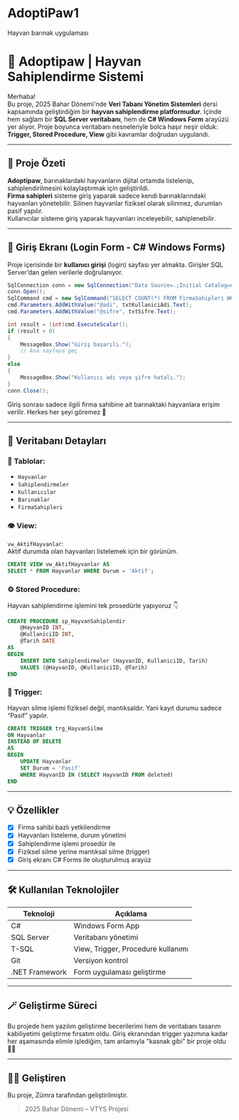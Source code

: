 # AdoptiPaw1
Hayvan barınak uygulaması


# 🐾 Adoptipaw | Hayvan Sahiplendirme Sistemi

Merhaba!  
Bu proje, 2025 Bahar Dönemi'nde **Veri Tabanı Yönetim Sistemleri** dersi kapsamında geliştirdiğim bir **hayvan sahiplendirme platformudur**. İçinde hem sağlam bir **SQL Server veritabanı**, hem de **C# Windows Form** arayüzü yer alıyor. Proje boyunca veritabanı nesneleriyle bolca haşır neşir olduk: **Trigger, Stored Procedure, View** gibi kavramlar doğrudan uygulandı.  

---

## 📌 Proje Özeti

**Adoptipaw**, barınaklardaki hayvanların dijital ortamda listelenip, sahiplendirilmesini kolaylaştırmak için geliştirildi.  
**Firma sahipleri** sisteme giriş yaparak sadece kendi barınaklarındaki hayvanları yönetebilir. Silinen hayvanlar fiziksel olarak silinmez, durumları pasif yapılır.  
Kullanıcılar sisteme giriş yaparak hayvanları inceleyebilir, sahiplenebilir.  

---

## 🔐 Giriş Ekranı (Login Form - C# Windows Forms)

Proje içerisinde bir **kullanıcı girişi** (login) sayfası yer almakta. Girişler SQL Server’dan gelen verilerle doğrulanıyor.

```csharp
SqlConnection conn = new SqlConnection("Data Source=.;Initial Catalog=Adoptipaw;Integrated Security=True");
conn.Open();
SqlCommand cmd = new SqlCommand("SELECT COUNT(*) FROM FirmaSahipleri WHERE KullaniciAdi=@adi AND Sifre=@sifre", conn);
cmd.Parameters.AddWithValue("@adi", txtKullaniciAdi.Text);
cmd.Parameters.AddWithValue("@sifre", txtSifre.Text);

int result = (int)cmd.ExecuteScalar();
if (result > 0)
{
    MessageBox.Show("Giriş başarılı.");
    // Ana sayfaya geç
}
else
{
    MessageBox.Show("Kullanıcı adı veya şifre hatalı.");
}
conn.Close();
```

Giriş sonrası sadece ilgili firma sahibine ait barınaktaki hayvanlara erişim verilir. Herkes her şeyi göremez 🌿

---

## 🧠 Veritabanı Detayları

### 📁 Tablolar:
- `Hayvanlar`
- `Sahiplendirmeler`
- `Kullanıcılar`
- `Barınaklar`
- `FirmaSahipleri`

### 👁️ View:
`vw_AktifHayvanlar`:  
Aktif durumda olan hayvanları listelemek için bir görünüm.

```sql
CREATE VIEW vw_AktifHayvanlar AS
SELECT * FROM Hayvanlar WHERE Durum = 'Aktif';
```

### ⚙️ Stored Procedure:
Hayvan sahiplendirme işlemini tek prosedürle yapıyoruz 👇

```sql
CREATE PROCEDURE sp_HayvanSahiplendir
    @HayvanID INT,
    @KullaniciID INT,
    @Tarih DATE
AS
BEGIN
    INSERT INTO Sahiplendirmeler (HayvanID, KullaniciID, Tarih)
    VALUES (@HayvanID, @KullaniciID, @Tarih)
END
```

### 🚨 Trigger:
Hayvan silme işlemi fiziksel değil, mantıksaldır. Yani kayıt durumu sadece “Pasif” yapılır.

```sql
CREATE TRIGGER trg_HayvanSilme
ON Hayvanlar
INSTEAD OF DELETE
AS
BEGIN
    UPDATE Hayvanlar
    SET Durum = 'Pasif'
    WHERE HayvanID IN (SELECT HayvanID FROM deleted)
END
```

---

## 💡 Özellikler

- [x] Firma sahibi bazlı yetkilendirme
- [x] Hayvanları listeleme, durum yönetimi
- [x] Sahiplendirme işlemi prosedür ile
- [x] Fiziksel silme yerine mantıksal silme (trigger)
- [x] Giriş ekranı C# Forms ile oluşturulmuş arayüz

---

## 🛠️ Kullanılan Teknolojiler

| Teknoloji | Açıklama |
|----------|----------|
| C#       | Windows Form App |
| SQL Server | Veritabanı yönetimi |
| T-SQL    | View, Trigger, Procedure kullanımı |
| Git      | Versiyon kontrol |
| .NET Framework | Form uygulaması geliştirme |

---

## 🪄 Geliştirme Süreci

Bu projede hem yazılım geliştirme becerilerimi hem de veritabanı tasarım kabiliyetimi geliştirme fırsatım oldu. Giriş ekranından trigger yazımına kadar her aşamasında elimle işlediğim, tam anlamıyla "kasnak gibi" bir proje oldu 🧵🐾

---

## 👩‍💻 Geliştiren
Bu proje, Zümra tarafından geliştirilmiştir.  
> 2025 Bahar Dönemi – VTYS Projesi

